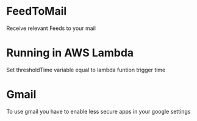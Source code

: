 # FeedToMail

Receive relevant Feeds to your mail

# Running in AWS Lambda
Set thresholdTime variable equal to lambda funtion trigger time 

# Gmail
To use gmail you have to enable less secure apps in your google settings
